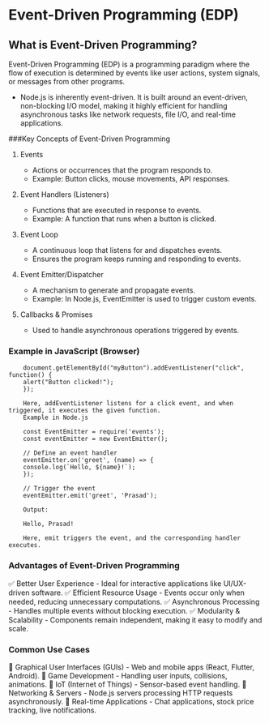 # Event-Driven Programming (EDP)
## What is Event-Driven Programming?
Event-Driven Programming (EDP) is a programming paradigm where the flow of execution is determined by events like user actions, system signals, or messages from other programs.
- Node.js is inherently event-driven. It is built around an event-driven, non-blocking I/O model, making it highly efficient for handling asynchronous tasks like network requests, file I/O, and real-time applications.

###Key Concepts of Event-Driven Programming

1. Events
	- Actions or occurrences that the program responds to.
	- Example: Button clicks, mouse movements, API responses.

2. Event Handlers (Listeners)
	- Functions that are executed in response to events.
	- Example: A function that runs when a button is clicked.

3. Event Loop
	- A continuous loop that listens for and dispatches events.
	- Ensures the program keeps running and responding to events.

4. Event Emitter/Dispatcher
	- A mechanism to generate and propagate events.
	- Example: In Node.js, EventEmitter is used to trigger custom events.

5. Callbacks & Promises
	- Used to handle asynchronous operations triggered by events.

### Example in JavaScript (Browser)

		document.getElementById("myButton").addEventListener("click", function() {
		alert("Button clicked!");
		});

		Here, addEventListener listens for a click event, and when triggered, it executes the given function.
		Example in Node.js

		const EventEmitter = require('events');
		const eventEmitter = new EventEmitter();

		// Define an event handler
		eventEmitter.on('greet', (name) => {
		console.log(`Hello, ${name}!`);
		});

		// Trigger the event
		eventEmitter.emit('greet', 'Prasad');

		Output:

		Hello, Prasad!

		Here, emit triggers the event, and the corresponding handler executes.

### Advantages of Event-Driven Programming

✅ Better User Experience - Ideal for interactive applications like UI/UX-driven software.
✅ Efficient Resource Usage - Events occur only when needed, reducing unnecessary computations.
✅ Asynchronous Processing - Handles multiple events without blocking execution.
✅ Modularity & Scalability - Components remain independent, making it easy to modify and scale.

### Common Use Cases

📌 Graphical User Interfaces (GUIs) - Web and mobile apps (React, Flutter, Android).
📌 Game Development - Handling user inputs, collisions, animations.
📌 IoT (Internet of Things) - Sensor-based event handling.
📌 Networking & Servers - Node.js servers processing HTTP requests asynchronously.
📌 Real-time Applications - Chat applications, stock price tracking, live notifications.
